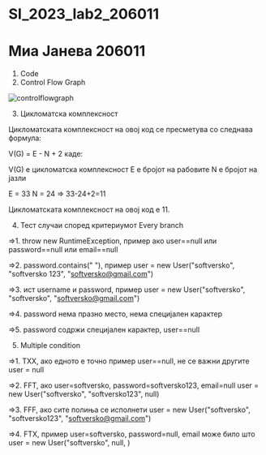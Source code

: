 # SI_2023_lab2_206011

# Миа Јанева 206011

1. Code
2. Control Flow Graph


![controlflowgraph](https://github.com/miajaneva/SI_2023_lab2_206011/assets/73714277/a897d113-cdde-4eae-b26d-73aafb60b283)


3. Цикломатска комплексност

Цикломатската комплексност на овој код се пресметува со следнава формула:

V(G) = E - N + 2 каде:

V(G) е цикломатска комплексност
E е бројот на рабовите
N е бројот на јазли


E = 33
N = 24
=> 33-24+2=11

Цикломатската комплексност на овој код е 11.




4. Тест случаи според критериумот Every branch

=>1. throw new RuntimeException, пример ако user==null или password==null или email==null 

=>2. password.contains(" "), пример user = new User("softversko", "softversko 123", "softversko@gmail.com")

=>3. ист username и password, пример user = new User("softversko", "softversko", "softversko@gmail.com")

=>4. password нема празно место, нема специјален карактер

=>5. password содржи специјален карактер, user==null



5. Multiple condition

=>1. TXX, ако едното е точно пример user==null, не се важни другите user = null

=>2. FFT, ако user=softversko, password=softversko123, email=null user = new User("softversko", "softversko123", null)

=>3. FFF, ако сите полиња се исполнети user = new User("softversko", "softversko123", "softversko@gmail.com")

=>4. FTX, пример user=softversko, password=null, email може било што user = new User("softversko", null, )

